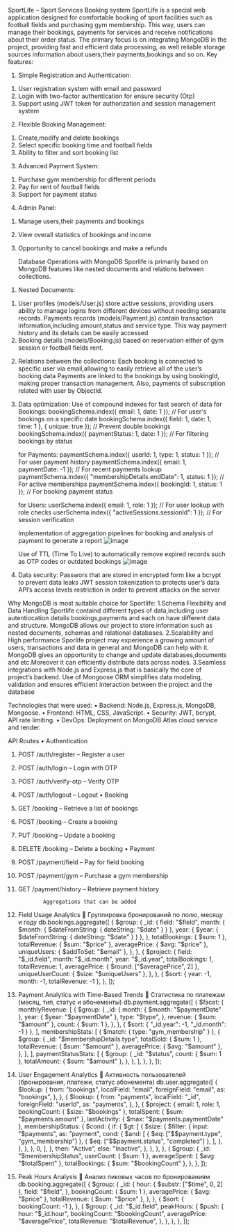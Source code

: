 SportLife – Sport Services Booking system
SportLife is a special web application designed for comfortable booking of sport facilities such as football fields and purchasing gym membership. This way, users can manage their bookings, payments for services and receive notifications about their order status. 
The primary focus is on integrating MongoDB in the project, providing fast and efficient data processing, as well reliable storage sources information about users,their payments,bookings and so on.
Key features:
1)	Simple Registration and Authentication:
1. 	User registration system with email and password
2.	Login with two-factor authentication for ensure security (Otp)
3.	Support using JWT token for authorization and session management system
   
2)	Flexible Booking Management:
1.	Create,modify and delete bookings
2.	Select specific booking time and football fields
3.	Ability to filter and sort booking list
   
3)	Advanced Payment System:
1.	Purchase gym membership for different periods
2.	Pay for rent of football fields
3.	Support for payment status
   
4)	Admin Panel:
1.	Manage users,their payments and bookings
2.	View overall statistics of bookings and income
3.	Opportunity to cancel bookings and make a refunds

   
	Database Operations with MongoDB
	Sporlife is primarily based on MongoDB features like nested documents and relations between collections.
1)	Nested Documents:
1.	User profiles (models/User.js) store active sessions, providing users ability to manage logins from different devices without needing separate records.
	Payments records (models/Payment.js) contain transaction information,including amount,status and service type. This way payment history and its details 	can be easily accessed 
2.	Booking details (models/Booking.js) based on reservation either of gym session or football fields rent.

2)	Relations between the collections:
	Each booking is connected to specific user via email,allowing to easily retrieve all of the user’s booking data
	Payments are linked to the bookings by using bookingId, making proper transaction management. Also, payments of subscription related with user by ObjectId.

3)	Data optimization:
	Use of compound indexes for fast search of data
	for Bookings:
	bookingSchema.index({ email: 1, date: 1 }); // For user's bookings on a specific date
	bookingSchema.index({ field: 1, date: 1, time: 1 }, { unique: true }); // Prevent double bookings
	bookingSchema.index({ paymentStatus: 1, date: 1 }); // For filtering bookings by status

	for Payments:
	paymentSchema.index({ userId: 1, type: 1, status: 1 }); // For user payment history
	paymentSchema.index({ email: 1, paymentDate: -1 }); // For recent payments lookup
	paymentSchema.index({ "membershipDetails.endDate": 1, status: 1 }); // For active memberships
	paymentSchema.index({ bookingId: 1, status: 1 }); // For booking payment status

	for Users:
	userSchema.index({ email: 1, role: 1 }); // For user lookup with role checks
	userSchema.index({ "activeSessions.sessionId": 1 }); // For session verification

	Implementation of aggregation pipelines for booking and analysis of payment to generate a report
	![image](https://github.com/user-attachments/assets/e8b40bc0-02ac-47e3-a010-c056a08eb2e4)

	Use of TTL (Time To Live) to automatically remove expired records such as OTP codes or outdated bookings
	![image](https://github.com/user-attachments/assets/1956ec8f-3e07-4d1e-b002-36db266c6c36)

4)	Data security:
	Passwors that are stored in encrypted form like a bcrypt to prevent data leaks
	JWT session tokenization to protects user’s data
	API’s access levels restriction in order to prevent attacks on the server

Why MongoDB is most suitable choice for Sportlife:
1.Schema Flexibility and Data Handling
Sportlife containd different types of data,including user autentiocation details
bookings,payments and each on have different data and structure. MongoDB allows our project to store information such as nested documents, schemas and relational databases.
2.Scalability and High performance
Sporlife project may experience a growing amount of users, transactions and data in general and MongoDB can help with it. MongoDB gives an opportunity to change and update databases,documents and etc.Moreover it can efficiently distribute data across nodes.
3.Seamless integrations with Node.js and Express.js that is basically the core of project’s backend. Use of Mongoose ORM simplifies data modeling, validation and ensures efficient interaction between the project and the database

Technologies that were used:
•	Backend: Node.js, Express.js, MongoDB, Mongoose.
•	Frontend: HTML, CSS, JavaScript.
•	Security: JWT, bcrypt, API rate limiting.
•	DevOps: Deployment on MongoDB Atlas cloud service and render.

API Routes
•	Authentication
1.	POST /auth/register – Register a user
2.	POST /auth/login – Login with OTP
3.	POST /auth/verify-otp – Verify OTP
4.	POST /auth/logout – Logout
•	Booking
1.	GET /booking – Retrieve a list of bookings
2.	POST /booking – Create a booking
3.	PUT /booking – Update a booking
4.	DELETE /booking – Delete a booking
•	Payment
1.	POST /payment/field – Pay for field booking
2.	POST /payment/gym – Purchase a gym membership
3.	GET /payment/history – Retrieve payment history


				Aggregations that can be added
1. Field Usage Analytics
🔹 Группировка бронирований по полю, месяцу и году
db.bookings.aggregate([
  {
    $group: {
      _id: {
        field: "$field",
        month: { $month: { $dateFromString: { dateString: "$date" } } },
        year: { $year: { $dateFromString: { dateString: "$date" } } },
      },
      totalBookings: { $sum: 1 },
      totalRevenue: { $sum: "$price" },
      averagePrice: { $avg: "$price" },
      uniqueUsers: { $addToSet: "$email" },
    },
  },
  {
    $project: {
      field: "$_id.field",
      month: "$_id.month",
      year: "$_id.year",
      totalBookings: 1,
      totalRevenue: 1,
      averagePrice: { $round: ["$averagePrice", 2] },
      uniqueUserCount: { $size: "$uniqueUsers" },
    },
  },
  {
    $sort: { year: -1, month: -1, totalRevenue: -1 },
  },
]);
2. Payment Analytics with Time-Based Trends
🔹 Статистика по платежам (месяц, тип, статус и абонементы)
db.payment.aggregate([
  {
    $facet: {
      monthlyRevenue: [
        {
          $group: {
            _id: {
              month: { $month: "$paymentDate" },
              year: { $year: "$paymentDate" },
              type: "$type",
            },
            revenue: { $sum: "$amount" },
            count: { $sum: 1 },
          },
        },
        { $sort: { "_id.year": -1, "_id.month": -1 } },
      ],
      membershipStats: [
        { $match: { type: "gym_membership" } },
        {
          $group: {
            _id: "$membershipDetails.type",
            totalSold: { $sum: 1 },
            totalRevenue: { $sum: "$amount" },
            averagePrice: { $avg: "$amount" },
          },
        },
      ],
      paymentStatusStats: [
        {
          $group: {
            _id: "$status",
            count: { $sum: 1 },
            totalAmount: { $sum: "$amount" },
          },
        },
      ],
    },
  },
]);
3. User Engagement Analytics
🔹 Активность пользователей (бронирования, платежи, статус абонемента)
db.user.aggregate([
  {
    $lookup: {
      from: "bookings",
      localField: "email",
      foreignField: "email",
      as: "bookings",
    },
  },
  {
    $lookup: {
      from: "payments",
      localField: "_id",
      foreignField: "userId",
      as: "payments",
    },
  },
  {
    $project: {
      email: 1,
      role: 1,
      bookingCount: { $size: "$bookings" },
      totalSpent: { $sum: "$payments.amount" },
      lastActivity: { $max: "$payments.paymentDate" },
      membershipStatus: {
        $cond: {
          if: {
            $gt: [
              {
                $size: {
                  $filter: {
                    input: "$payments",
                    as: "payment",
                    cond: {
                      $and: [
                        { $eq: ["$$payment.type", "gym_membership"] },
                        { $eq: ["$$payment.status", "completed"] },
                      ],
                    },
                  },
                },
              },
              0,
            ],
          },
          then: "Active",
          else: "Inactive",
        },
      },
    },
  },
  {
    $group: {
      _id: "$membershipStatus",
      userCount: { $sum: 1 },
      averageSpent: { $avg: "$totalSpent" },
      totalBookings: { $sum: "$bookingCount" },
    },
  },
]);
4. Peak Hours Analysis
🔹 Анализ пиковых часов по бронированиям
db.booking.aggregate([
  {
    $group: {
      _id: {
        hour: { $substr: ["$time", 0, 2] },
        field: "$field",
      },
      bookingCount: { $sum: 1 },
      averagePrice: { $avg: "$price" },
      totalRevenue: { $sum: "$price" },
    },
  },
  {
    $sort: { bookingCount: -1 },
  },
  {
    $group: {
      _id: "$_id.field",
      peakHours: {
        $push: {
          hour: "$_id.hour",
          bookingCount: "$bookingCount",
          averagePrice: "$averagePrice",
          totalRevenue: "$totalRevenue",
        },
      },
    },
  },
]);


